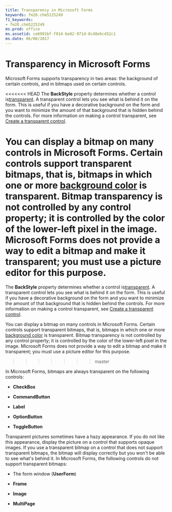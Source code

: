 ```yaml
---
title: Transparency in Microsoft Forms
keywords: fm20.chm5225249
f1_keywords:
- fm20.chm5225249
ms.prod: office
ms.assetid: ce6991bf-f014-be02-971d-8c48e6cd52c1
ms.date: 06/08/2017
---
```



# Transparency in Microsoft Forms

Microsoft Forms supports transparency in two areas: the background of certain controls, and in bitmaps used on certain controls.

<<<<<<< HEAD
The  **BackStyle** property determines whether a control is[transparent](../../Glossary/glossary-vba.md). A transparent control lets you see what is behind it on the form. This is useful if you have a decorative background on the form and you want to minimize the amount of that background that is hidden behind the controls. For more information on making a control transparent, see [Create a transparent control](create-a-transparent-control.md).

You can display a bitmap on many controls in Microsoft Forms. Certain controls support transparent bitmaps, that is, bitmaps in which one or more [background color](../../Glossary/glossary-vba.md) is transparent. Bitmap transparency is not controlled by any control property; it is controlled by the color of the lower-left pixel in the image. Microsoft Forms does not provide a way to edit a bitmap and make it transparent; you must use a picture editor for this purpose.
=======
The  **BackStyle** property determines whether a control is[transparent](../../Glossary/glossary-vba.md#transparent). A transparent control lets you see what is behind it on the form. This is useful if you have a decorative background on the form and you want to minimize the amount of that background that is hidden behind the controls. For more information on making a control transparent, see [Create a transparent control](create-a-transparent-control.md).

You can display a bitmap on many controls in Microsoft Forms. Certain controls support transparent bitmaps, that is, bitmaps in which one or more [background color](../../Glossary/glossary-vba.md#background-color) is transparent. Bitmap transparency is not controlled by any control property; it is controlled by the color of the lower-left pixel in the image. Microsoft Forms does not provide a way to edit a bitmap and make it transparent; you must use a picture editor for this purpose.
>>>>>>> master

In Microsoft Forms, bitmaps are always transparent on the following controls:


-  **CheckBox**
    
-  **CommandButton**
    
-  **Label**
    
-  **OptionButton**
    
-  **ToggleButton**
    

Transparent pictures sometimes have a hazy appearance. If you do not like this appearance, display the picture on a control that supports opaque images.
If you use a transparent bitmap on a control that does not support transparent bitmaps, the bitmap will display correctly but you won't be able to see what's behind it. In Microsoft Forms, the following controls do not support transparent bitmaps:


- The form window (**UserForm**)
    
-  **Frame**
    
-  **Image**
    
-  **MultiPage**
    


